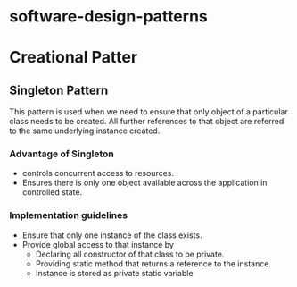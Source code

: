 # software-design-patterns

# Creational Patter

## Singleton Pattern

This pattern is used when we need to ensure that only object of a particular class needs to be created. All further references to that object are referred to the same underlying instance created.

### Advantage of Singleton
- controls concurrent access to resources.
- Ensures there is only one object available across the application in controlled state.

### Implementation guidelines
- Ensure that only one instance of the class exists.
- Provide global access to that instance by
    + Declaring all constructor of that class to be private.
    + Providing static method that returns a reference to the instance.
    + Instance is stored as private static variable
